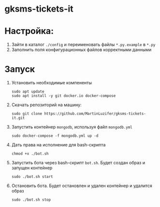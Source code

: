 # gksms-tickets-it

# Настройка:

1. Зайти в каталог `./config` и переименовать файлы `*.py.example` в `*.py`  
2. Заполнить поля конфигурационных файлов корректными данными

# Запуск

1. Установить необходимые компененты

       sudo apt update 
       sudo apt install -y git docker.io docker-compose

2. Скачать репозиторий на машину:

       sudo git clone https://github.com/MartinLuzifer/gksms-tickets-it.git

3. Запустить контейнер `mongodb`, используя файл `mongodb.yml` 

       sudo docker-compose -f mongodb.yml up -d

4. Дать права на исполнение для bash-скрипта

       chmod +x ./bot.sh

5. Запустить бота через bash-скрипт `bot.sh`. Будет создан образ и запущен контейнер

       sudo ./bot.sh start

6. Остановить бота. Будет остановлен и удален контейнер и удалится образ

       sudo ./bot.sh stop